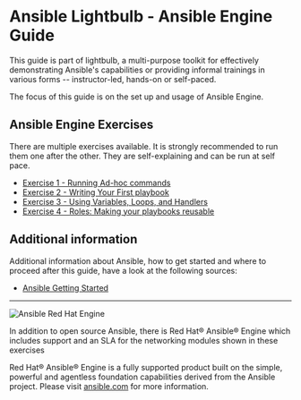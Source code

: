 # Ansible Lightbulb - Ansible Engine Guide

This guide is part of lightbulb, a multi-purpose toolkit for effectively demonstrating Ansible's capabilities or providing informal trainings in various forms -- instructor-led, hands-on or self-paced.

The focus of this guide is on the set up and usage of Ansible Engine.

## Ansible Engine Exercises

There are multiple exercises available. It is strongly recommended to run them one after the other. They are self-explaining and can be run at self pace.

* [Exercise 1 - Running Ad-hoc commands](1-adhoc)
* [Exercise 2 - Writing Your First playbook](2-playbook)
* [Exercise 3 - Using Variables, Loops, and Handlers](3-variables)
* [Exercise 4 - Roles: Making your playbooks reusable](4-role)

## Additional information

Additional information about Ansible, how to get started and where to proceed after this guide, have a look at the following sources:

* [Ansible Getting Started](http://docs.ansible.com/ansible/latest/intro_getting_started.html)

---
![Ansible Red Hat Engine](ansible-engine-small.png)

In addition to open source Ansible, there is Red Hat® Ansible® Engine which includes support and an SLA for the networking modules shown in these exercises

Red Hat® Ansible® Engine is a fully supported product built on the simple, powerful and agentless foundation capabilities derived from the Ansible project.  Please visit [ansible.com](https://www.ansible.com/ansible-engine) for more information.
